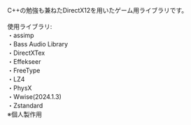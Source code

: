 C++の勉強も兼ねたDirectX12を用いたゲーム用ライブラリです。<br>
<br>
使用ライブラリ:<br>
・assimp<br>
・Bass Audio Library<br>
・DirectXTex<br>
・Effekseer<br>
・FreeType<br>
・LZ4<br>
・PhysX<br>
・Wwise(2024.1.3)<br>
・Zstandard<br>
※個人製作用
